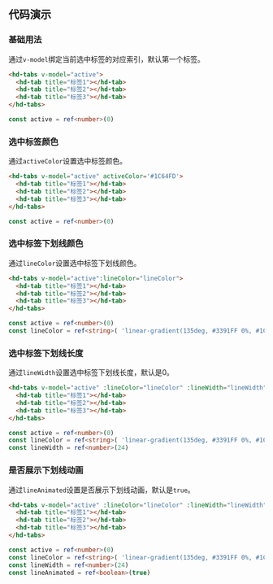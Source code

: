 
## 代码演示
### 基础用法

通过`v-model`绑定当前选中标签的对应索引，默认第一个标签。

``` html
<hd-tabs v-model="active">
  <hd-tab title="标签1"></hd-tab>
  <hd-tab title="标签2"></hd-tab>
  <hd-tab title="标签3"></hd-tab>
</hd-tabs>
```
``` ts
const active = ref<number>(0)
```

### 选中标签颜色

通过`activeColor`设置选中标签颜色。

``` html
<hd-tabs v-model="active" activeColor='#1C64FD'>
  <hd-tab title="标签1"></hd-tab>
  <hd-tab title="标签2"></hd-tab>
  <hd-tab title="标签3"></hd-tab>
</hd-tabs>
```
``` ts
const active = ref<number>(0)
```

### 选中标签下划线颜色

通过`lineColor`设置选中标签下划线颜色。

``` html
<hd-tabs v-model="active":lineColor="lineColor">
  <hd-tab title="标签1"></hd-tab>
  <hd-tab title="标签2"></hd-tab>
  <hd-tab title="标签3"></hd-tab>
</hd-tabs>
```
``` ts
const active = ref<number>(0)
const lineColor = ref<string>( 'linear-gradient(135deg, #3391FF 0%, #1C64FD 100%)')
```

### 选中标签下划线长度

通过`lineWidth`设置选中标签下划线长度，默认是0。

``` html
<hd-tabs v-model="active" :lineColor="lineColor" :lineWidth="lineWidth">
  <hd-tab title="标签1"></hd-tab>
  <hd-tab title="标签2"></hd-tab>
  <hd-tab title="标签3"></hd-tab>
</hd-tabs>
```

``` ts
const active = ref<number>(0)
const lineColor = ref<string>( 'linear-gradient(135deg, #3391FF 0%, #1C64FD 100%)')
const lineWidth = ref<number>(24)
```

### 是否展示下划线动画

通过`lineAnimated`设置是否展示下划线动画，默认是`true`。

``` html
<hd-tabs v-model="active" :lineColor="lineColor" :lineWidth="lineWidth" :lineAnimated="lineAnimated">
  <hd-tab title="标签1"></hd-tab>
  <hd-tab title="标签2"></hd-tab>
  <hd-tab title="标签3"></hd-tab>
</hd-tabs>
```

``` ts
const active = ref<number>(0)
const lineColor = ref<string>( 'linear-gradient(135deg, #3391FF 0%, #1C64FD 100%)')
const lineWidth = ref<number>(24)
const lineAnimated = ref<boolean>(true)

```
